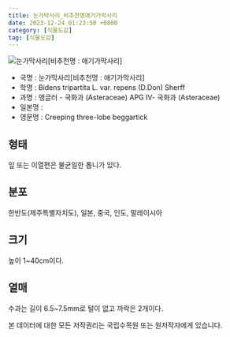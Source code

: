 ```yaml
---
title: 눈가막사리_비추천명애기가막사리
date: 2023-12-24 01:23:50 +0800
category: [식물도감]
tag: [식물도감]
---
```




![눈가막사리[비추천명 : 애기가막사리]](/fileUpload/plants/basic/Asteraceae/Bidens/P000003696/P000003696_202205_1_th2.jpg)
- 국명 : 눈가막사리[비추천명 : 애기가막사리]
- 학명 : Bidens tripartita L. var. repens (D.Don) Sherff
- 과명 : 앵글러 - 국화과 (Asteraceae) APG Ⅳ- 국화과 (Asteraceae)
- 일본명 : 
- 영문명 : Creeping three-lobe beggartick


## 형태
잎 또는 이열편은 불균일한 톱니가 있다.
## 분포
한반도(제주특별자치도), 일본, 중국, 인도, 말레이시아
## 크기
높이 1~40cm이다.
## 열매
수과는 길이 6.5~7.5mm로 털이 없고 까락은 2개이다.






본 데이터에 대한 모든 저작권리는 국립수목원 또는 원저작자에게 있습니다.
